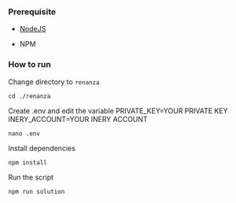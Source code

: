 ### Prerequisite

- [NodeJS](https://nodejs.org/en/)

- NPM



### How to run

Change directory to ```renanza```

```shell
cd ./renanza
```

Create .env and edit the variable
PRIVATE_KEY=YOUR PRIVATE KEY
INERY_ACCOUNT=YOUR INERY ACCOUNT

```shell
nano .env
```

Install dependencies

```shell
npm install
```

Run the script

```
npm run solution
```

